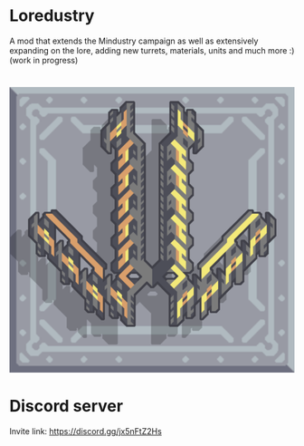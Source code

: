 # Loredustry
A mod that extends the Mindustry campaign as well as extensively expanding on the lore, adding new turrets, materials, units and much more :)   (work in progress)
# 
![Icon](https://github.com/Danieljb5/Loredustry/blob/main/icon.png)
# Discord server
Invite link: https://discord.gg/jx5nFtZ2Hs
